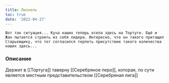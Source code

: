 ```yaml
---
title: Лионель
toc: true
date: '2022-04-27'
---
```

	Вот так ситуация... Куча наших теперь осела здесь на Тортуге. Ещё и Жан пытается строить из себя лидера. Интересно, что он такого притащил Старьевщику, что тот согласился терпеть присутствие такого количества наших здесь...

### Описание
Держит в [[Тортуга]] таверну [[Серебряное перо]], которая, по сути является местным представительством [[Серебряная лига]]